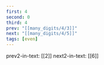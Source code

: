 ```yaml
---
first: 4
second: 0
third: 4
prev: "[[many_digits/4/3]]"
next: "[[many_digits/4/5]]"
tags: [even]
---
```

prev2-in-text: [[2]]
next2-in-text: [[6]]
